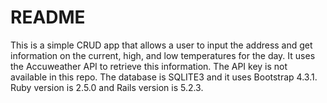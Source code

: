 # README

This is a simple CRUD app that allows a user to input the address and get information on the current, high, and low temperatures for the day. It uses the Accuweather API to retrieve this information. The API key is not available in this repo. The database is SQLITE3 and it uses Bootstrap 4.3.1. Ruby version is 2.5.0 and Rails version is 5.2.3.



